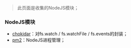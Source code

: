 > 此页面是收集的NodeJS模块；

### NodeJS模块

- [chokidar](https://github.com/paulmillr/chokidar)：对fs.watch / fs.watchFile / fs.events的封装；
- [pm2](https://github.com/Unitech/pm2)：NodeJS进程管理；